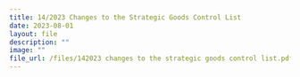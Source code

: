 ```yaml
---
title: 14/2023 Changes to the Strategic Goods Control List
date: 2023-08-01
layout: file
description: ""
image: ""
file_url: /files/142023 changes to the strategic goods control list.pdf
---
```

